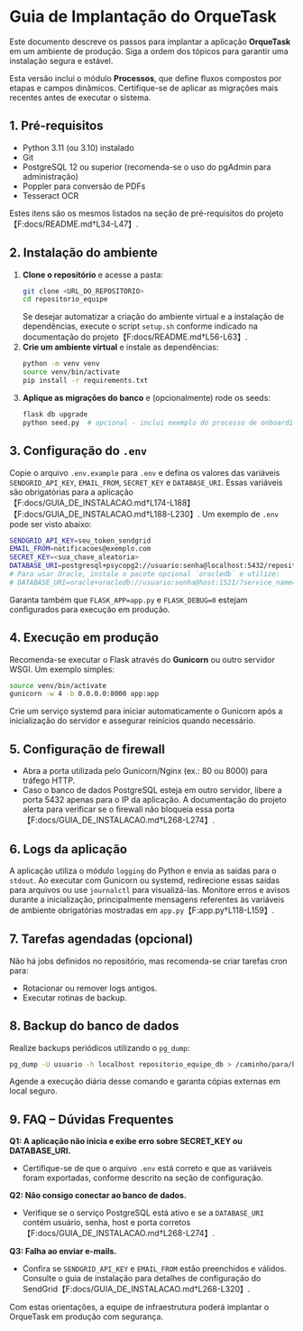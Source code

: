 # Guia de Implantação do OrqueTask

Este documento descreve os passos para implantar a aplicação **OrqueTask** em um ambiente de produção. Siga a ordem dos tópicos para garantir uma instalação segura e estável.

Esta versão inclui o módulo **Processos**, que define fluxos compostos por etapas e campos dinâmicos. Certifique-se de aplicar as migrações mais recentes antes de executar o sistema.

## 1. Pré-requisitos
 - Python 3.11 (ou 3.10) instalado
- Git
- PostgreSQL 12 ou superior (recomenda-se o uso do pgAdmin para administração)
- Poppler para conversão de PDFs
- Tesseract OCR

Estes itens são os mesmos listados na seção de pré-requisitos do projeto【F:docs/README.md†L34-L47】.

## 2. Instalação do ambiente
1. **Clone o repositório** e acesse a pasta:
   ```bash
   git clone <URL_DO_REPOSITORIO>
   cd repositorio_equipe
   ```
   Se desejar automatizar a criação do ambiente virtual e a instalação de dependências, execute o script `setup.sh` conforme indicado na documentação do projeto【F:docs/README.md†L56-L63】.
2. **Crie um ambiente virtual** e instale as dependências:
   ```bash
   python -m venv venv
   source venv/bin/activate
   pip install -r requirements.txt
   ```
3. **Aplique as migrações do banco** e (opcionalmente) rode os seeds:
   ```bash
   flask db upgrade
   python seed.py  # opcional - inclui exemplo do processo de onboarding
   ```

## 3. Configuração do `.env`
Copie o arquivo `.env.example` para `.env` e defina os valores das variáveis `SENDGRID_API_KEY`, `EMAIL_FROM`, `SECRET_KEY` e `DATABASE_URI`. Essas variáveis são obrigatórias para a aplicação【F:docs/GUIA_DE_INSTALACAO.md†L174-L188】【F:docs/GUIA_DE_INSTALACAO.md†L188-L230】. Um exemplo de `.env` pode ser visto abaixo:
```bash
SENDGRID_API_KEY=seu_token_sendgrid
EMAIL_FROM=notificacoes@exemplo.com
SECRET_KEY=<sua_chave_aleatoria>
DATABASE_URI=postgresql+psycopg2://usuario:senha@localhost:5432/repositorio_equipe_db
# Para usar Oracle, instale o pacote opcional `oracledb` e utilize:
# DATABASE_URI=oracle+oracledb://usuario:senha@host:1521/?service_name=ORCL
```
Garanta também que `FLASK_APP=app.py` e `FLASK_DEBUG=0` estejam configurados para execução em produção.

## 4. Execução em produção
Recomenda-se executar o Flask através do **Gunicorn** ou outro servidor WSGI. Um exemplo simples:
```bash
source venv/bin/activate
gunicorn -w 4 -b 0.0.0.0:8000 app:app
```
Crie um serviço systemd para iniciar automaticamente o Gunicorn após a inicialização do servidor e assegurar reinícios quando necessário.

## 5. Configuração de firewall
- Abra a porta utilizada pelo Gunicorn/Nginx (ex.: 80 ou 8000) para tráfego HTTP.
- Caso o banco de dados PostgreSQL esteja em outro servidor, libere a porta 5432 apenas para o IP da aplicação. A documentação do projeto alerta para verificar se o firewall não bloqueia essa porta【F:docs/GUIA_DE_INSTALACAO.md†L268-L274】.

## 6. Logs da aplicação
A aplicação utiliza o módulo `logging` do Python e envia as saídas para o `stdout`. Ao executar com Gunicorn ou systemd, redirecione essas saídas para arquivos ou use `journalctl` para visualizá-las. Monitore erros e avisos durante a inicialização, principalmente mensagens referentes às variáveis de ambiente obrigatórias mostradas em `app.py`【F:app.py†L118-L159】.

## 7. Tarefas agendadas (opcional)
Não há jobs definidos no repositório, mas recomenda-se criar tarefas cron para:
- Rotacionar ou remover logs antigos.
- Executar rotinas de backup.

## 8. Backup do banco de dados
Realize backups periódicos utilizando o `pg_dump`:
```bash
pg_dump -U usuario -h localhost repositorio_equipe_db > /caminho/para/backup.sql
```
Agende a execução diária desse comando e garanta cópias externas em local seguro.

## 9. FAQ – Dúvidas Frequentes
**Q1: A aplicação não inicia e exibe erro sobre SECRET_KEY ou DATABASE_URI.**
- Certifique-se de que o arquivo `.env` está correto e que as variáveis foram exportadas, conforme descrito na seção de configuração.

**Q2: Não consigo conectar ao banco de dados.**
- Verifique se o serviço PostgreSQL está ativo e se a `DATABASE_URI` contém usuário, senha, host e porta corretos【F:docs/GUIA_DE_INSTALACAO.md†L268-L274】.

**Q3: Falha ao enviar e-mails.**
- Confira se `SENDGRID_API_KEY` e `EMAIL_FROM` estão preenchidos e válidos. Consulte o guia de instalação para detalhes de configuração do SendGrid【F:docs/GUIA_DE_INSTALACAO.md†L268-L320】.

Com estas orientações, a equipe de infraestrutura poderá implantar o OrqueTask em produção com segurança.

